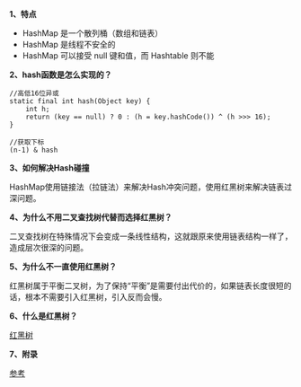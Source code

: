 **1、特点**
* HashMap 是一个散列桶（数组和链表）
* HashMap 是线程不安全的
* HashMap 可以接受 null 键和值，而 Hashtable 则不能

**2、hash函数是怎么实现的？**
```
//高低16位异或
static final int hash(Object key) {
    int h;
    return (key == null) ? 0 : (h = key.hashCode()) ^ (h >>> 16);
}

//获取下标
(n-1) & hash
```
**3、如何解决Hash碰撞**

HashMap使用链接法（拉链法）来解决Hash冲突问题，使用红黑树来解决链表过深问题。

**4、为什么不用二叉查找树代替而选择红黑树？**

二叉查找树在特殊情况下会变成一条线性结构，这就跟原来使用链表结构一样了，造成层次很深的问题。

**5、为什么不一直使用红黑树？**

红黑树属于平衡二叉树，为了保持“平衡”是需要付出代价的，如果链表长度很短的话，根本不需要引入红黑树，引入反而会慢。

**6、什么是红黑树？**

[红黑树](https://github.com/c-agam/notes/blob/master/algorithm/RB-Tree.md)

**7、附录**

[参考](http://www.importnew.com/31278.html)
